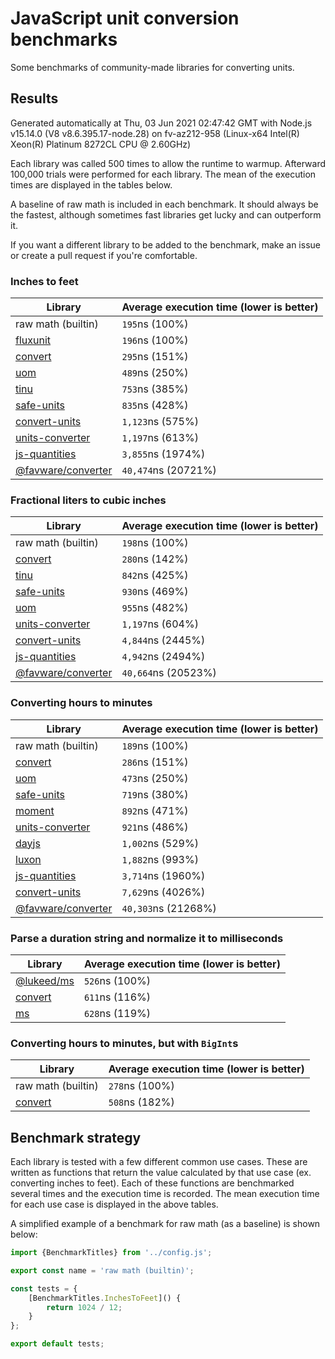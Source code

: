 # JavaScript unit conversion benchmarks

Some benchmarks of community-made libraries for converting units.

## Results

<!-- beginblock(results) -->

Generated automatically at Thu, 03 Jun 2021 02:47:42 GMT with Node.js v15.14.0 (V8 v8.6.395.17-node.28) on fv-az212-958 (Linux-x64 Intel(R) Xeon(R) Platinum 8272CL CPU @ 2.60GHz)

Each library was called 500 times to allow the runtime to warmup.
Afterward 100,000 trials were performed for each library.
The mean of the execution times are displayed in the tables below.

A baseline of raw math is included in each benchmark.
It should always be the fastest, although sometimes fast libraries get lucky and can outperform it.

If you want a different library to be added to the benchmark, make an issue or create a pull request if you're comfortable.

### Inches to feet

| Library                                                            | Average execution time (lower is better) |
| ------------------------------------------------------------------ | ---------------------------------------- |
| raw math (builtin)                                                 | `195`ns (100%)                           |
| [fluxunit](https://npmjs.com/package/fluxunit)                     | `196`ns (100%)                           |
| [convert](https://npmjs.com/package/convert)                       | `295`ns (151%)                           |
| [uom](https://npmjs.com/package/uom)                               | `489`ns (250%)                           |
| [tinu](https://npmjs.com/package/tinu)                             | `753`ns (385%)                           |
| [safe-units](https://npmjs.com/package/safe-units)                 | `835`ns (428%)                           |
| [convert-units](https://npmjs.com/package/convert-units)           | `1,123`ns (575%)                         |
| [units-converter](https://npmjs.com/package/units-converter)       | `1,197`ns (613%)                         |
| [js-quantities](https://npmjs.com/package/js-quantities)           | `3,855`ns (1974%)                        |
| [@favware/converter](https://npmjs.com/package/@favware/converter) | `40,474`ns (20721%)                      |

### Fractional liters to cubic inches

| Library                                                            | Average execution time (lower is better) |
| ------------------------------------------------------------------ | ---------------------------------------- |
| raw math (builtin)                                                 | `198`ns (100%)                           |
| [convert](https://npmjs.com/package/convert)                       | `280`ns (142%)                           |
| [tinu](https://npmjs.com/package/tinu)                             | `842`ns (425%)                           |
| [safe-units](https://npmjs.com/package/safe-units)                 | `930`ns (469%)                           |
| [uom](https://npmjs.com/package/uom)                               | `955`ns (482%)                           |
| [units-converter](https://npmjs.com/package/units-converter)       | `1,197`ns (604%)                         |
| [convert-units](https://npmjs.com/package/convert-units)           | `4,844`ns (2445%)                        |
| [js-quantities](https://npmjs.com/package/js-quantities)           | `4,942`ns (2494%)                        |
| [@favware/converter](https://npmjs.com/package/@favware/converter) | `40,664`ns (20523%)                      |

### Converting hours to minutes

| Library                                                            | Average execution time (lower is better) |
| ------------------------------------------------------------------ | ---------------------------------------- |
| raw math (builtin)                                                 | `189`ns (100%)                           |
| [convert](https://npmjs.com/package/convert)                       | `286`ns (151%)                           |
| [uom](https://npmjs.com/package/uom)                               | `473`ns (250%)                           |
| [safe-units](https://npmjs.com/package/safe-units)                 | `719`ns (380%)                           |
| [moment](https://npmjs.com/package/moment)                         | `892`ns (471%)                           |
| [units-converter](https://npmjs.com/package/units-converter)       | `921`ns (486%)                           |
| [dayjs](https://npmjs.com/package/dayjs)                           | `1,002`ns (529%)                         |
| [luxon](https://npmjs.com/package/luxon)                           | `1,882`ns (993%)                         |
| [js-quantities](https://npmjs.com/package/js-quantities)           | `3,714`ns (1960%)                        |
| [convert-units](https://npmjs.com/package/convert-units)           | `7,629`ns (4026%)                        |
| [@favware/converter](https://npmjs.com/package/@favware/converter) | `40,303`ns (21268%)                      |

### Parse a duration string and normalize it to milliseconds

| Library                                            | Average execution time (lower is better) |
| -------------------------------------------------- | ---------------------------------------- |
| [@lukeed/ms](https://npmjs.com/package/@lukeed/ms) | `526`ns (100%)                           |
| [convert](https://npmjs.com/package/convert)       | `611`ns (116%)                           |
| [ms](https://npmjs.com/package/ms)                 | `628`ns (119%)                           |

### Converting hours to minutes, but with `BigInt`s

| Library                                      | Average execution time (lower is better) |
| -------------------------------------------- | ---------------------------------------- |
| raw math (builtin)                           | `278`ns (100%)                           |
| [convert](https://npmjs.com/package/convert) | `508`ns (182%)                           |

<!-- endblock(results) -->

## Benchmark strategy

Each library is tested with a few different common use cases.
These are written as functions that return the value calculated by that use case (ex. converting inches to feet).
Each of these functions are benchmarked several times and the execution time is recorded.
The mean execution time for each use case is displayed in the above tables.

A simplified example of a benchmark for raw math (as a baseline) is shown below:

```js
import {BenchmarkTitles} from '../config.js';

export const name = 'raw math (builtin)';

const tests = {
	[BenchmarkTitles.InchesToFeet]() {
		return 1024 / 12;
	}
};

export default tests;
```
